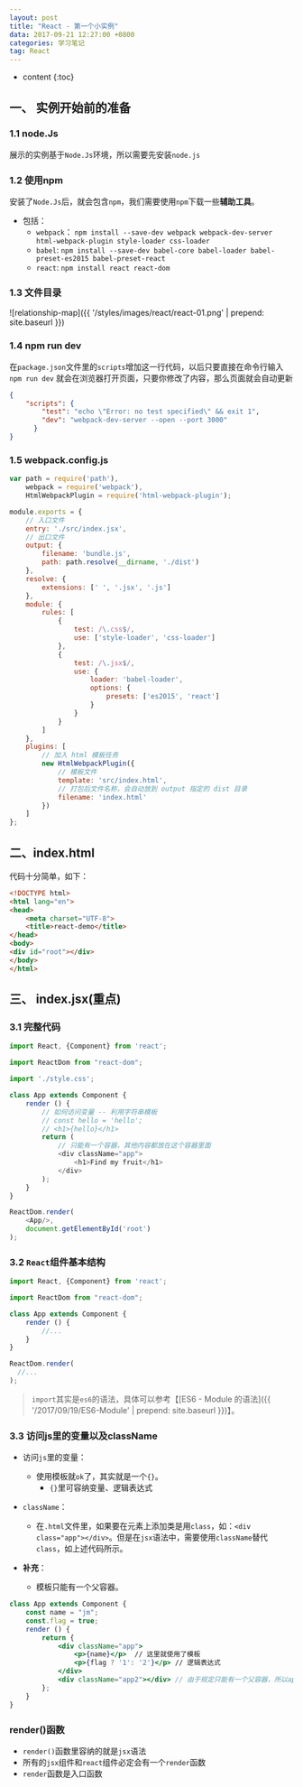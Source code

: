 ```yaml
---
layout: post
title: "React - 第一个小实例"
data: 2017-09-21 12:27:00 +0800
categories: 学习笔记
tag: React
---
```

* content
{:toc}

<!-- more -->

## 一、 实例开始前的准备

### 1.1 node.Js

展示的实例基于`Node.Js`环境，所以需要先安装`node.js`

### 1.2 使用npm

安装了`Node.Js`后，就会包含`npm`，我们需要使用`npm`下载一些**辅助工具**。

* 包括：
    * `webpack`： `npm install --save-dev webpack webpack-dev-server html-webpack-plugin style-loader css-loader`
    * `babel`: `npm install --save-dev babel-core babel-loader babel-preset-es2015 babel-preset-react`
    * `react`: `npm install react react-dom`

### 1.3 文件目录

![relationship-map]({{ '/styles/images/react/react-01.png' | prepend: site.baseurl }})

### 1.4 npm run dev

在`package.json`文件里的`scripts`增加这一行代码，以后只要直接在命令行输入`npm run dev` 就会在浏览器打开页面，只要你修改了内容，那么页面就会自动更新

```json
{
    "scripts": {
        "test": "echo \"Error: no test specified\" && exit 1",
        "dev": "webpack-dev-server --open --port 3000"
      }
}
```

### 1.5 webpack.config.js

```js
var path = require('path'),
    webpack = require('webpack'),
    HtmlWebpackPlugin = require('html-webpack-plugin');

module.exports = {
    // 入口文件
    entry: './src/index.jsx',
    // 出口文件
    output: {
        filename: 'bundle.js',
        path: path.resolve(__dirname, './dist')
    },
    resolve: {
        extensions: [' ', '.jsx', '.js']
    },
    module: {
        rules: [
            {
                test: /\.css$/,
                use: ['style-loader', 'css-loader']
            },
            {
                test: /\.jsx$/,
                use: {
                    loader: 'babel-loader',
                    options: {
                        presets: ['es2015', 'react']
                    }
                }
            }
        ]
    },
    plugins: [
        // 加入 html 模板任务
        new HtmlWebpackPlugin({
            // 模板文件
            template: 'src/index.html',
            // 打包后文件名称，会自动放到 output 指定的 dist 目录
            filename: 'index.html'
        })
    ]
};
```


## 二、index.html

代码十分简单，如下：

```html
<!DOCTYPE html>
<html lang="en">
<head>
    <meta charset="UTF-8">
    <title>react-demo</title>
</head>
<body>
<div id="root"></div>
</body>
</html>
```

## 三、 index.jsx(重点)

### 3.1 完整代码

```js
import React, {Component} from 'react';

import ReactDom from "react-dom";

import './style.css';

class App extends Component {
    render () {
        // 如何访问变量 -- 利用字符串模板
        // const hello = 'hello';
        // <h1>{hello}</h1>
        return (
            // 只能有一个容器，其他内容都放在这个容器里面
            <div className="app">
                <h1>Find my fruit</h1>
            </div>
        );
    }
}

ReactDom.render(
    <App/>,
    document.getElementById('root')
);

```

### 3.2 `React`组件基本结构

```js
import React, {Component} from 'react';

import ReactDom from "react-dom";

class App extends Component {
    render () {
        //...
    }
}

ReactDom.render(
  //...
);
```

> `import`其实是`es6`的语法，具体可以参考【[ES6 - Module 的语法]({{ '/2017/09/19/ES6-Module' | prepend: site.baseurl }})】。

### 3.3 访问js里的变量以及className

* 访问`js`里的变量：
    * 使用模板就`ok`了，其实就是一个`{}`。
        * `{}`里可容纳变量、逻辑表达式

* `className`：
    * 在`.html`文件里，如果要在元素上添加类是用`class`，如：`<div class="app"></div>`。但是在`jsx`语法中，需要使用`className`替代`class`，如上述代码所示。

* **补充**：
    * 模板只能有一个父容器。
    
```jsx
class App extends Component {
    const name = "jm";
    const.flag = true;
    render () {
        return {
            <div className="app">
                <p>{name}</p>  // 这里就使用了模板
                <p>{flag ? '1': '2'}</p> // 逻辑表达式
            </div> 
            <div className="app2"></div> // 由于规定只能有一个父容器，所以app2是不能存在的
        };
    }
}
```

### render()函数

* `render()`函数里容纳的就是`jsx`语法 
* 所有的`jsx`组件和`react`组件必定会有一个`render`函数
* `render`函数是入口函数